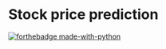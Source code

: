 # Stock price prediction

[![forthebadge made-with-python](https://ForTheBadge.com/images/badges/made-with-python.svg)](https://www.python.org/)